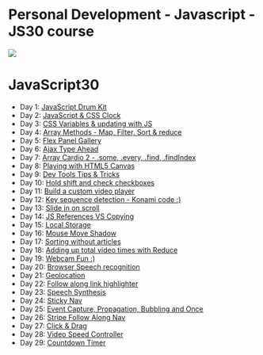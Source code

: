 # Personal Development - Javascript - JS30 course
![](https://javascript30.com/images/JS3-social-share.png)

# JavaScript30

- Day 1: [JavaScript Drum Kit](http://htmlpreview.github.io/?https://github.com/matt-harris/pd-js-js30/blob/master/01%20-%20Javascript%20Drum%20Kit/index.html)
- Day 2: [JavaScript & CSS Clock](http://htmlpreview.github.io/?https://github.com/matt-harris/pd-js-js30/blob/master/02%20-%20JS%20and%20CSS%20Clock/index.html)
- Day 3: [CSS Variables & updating with JS](http://htmlpreview.github.io/?https://github.com/matt-harris/pd-js-js30/blob/master/03%20-%20CSS%20Variables/index.html)
- Day 4: [Array Methods - Map, Filter, Sort & reduce](http://htmlpreview.github.io/?https://github.com/matt-harris/pd-js-js30/blob/master/04%20-%20Array%20Cardio%20Day%201/index.html)
- Day 5: [Flex Panel Gallery](http://htmlpreview.github.io/?https://github.com/matt-harris/pd-js-js30/blob/master/05%20-%20Flex%20Panel%20Gallery/index.html)
- Day 6: [Ajax Type Ahead](http://htmlpreview.github.io/?https://github.com/matt-harris/pd-js-js30/blob/master/06%20-%20Type%20Ahead/index.html)
- Day 7: [Array Cardio 2 - .some, .every, .find, .findIndex](http://htmlpreview.github.io/?https://github.com/matt-harris/pd-js-js30/blob/master/07%20-%20Array%20Cardio%20Day%202/index.html)
- Day 8: [Playing with HTML5 Canvas](http://htmlpreview.github.io/?https://github.com/matt-harris/pd-js-js30/blob/master/08%20-%20Fun%20with%20HTML5%20Canvas/index.html)
- Day 9: [Dev Tools Tips & Tricks](http://htmlpreview.github.io/?https://github.com/matt-harris/pd-js-js30/blob/master/09%20-%20Dev%20Tools%20Domination/index.html)
- Day 10: [Hold shift and check checkboxes](http://htmlpreview.github.io/?https://github.com/matt-harris/pd-js-js30/blob/master/10%20-%20Hold%20Shift%20and%20Check%20Checkboxes/index.html)
- Day 11: [Build a custom video player](http://htmlpreview.github.io/?https://github.com/matt-harris/pd-js-js30/blob/master/11%20-%20Custom%20Video%20Player/index.html)
- Day 12: [Key sequence detection - Konami code :)](http://htmlpreview.github.io/?https://github.com/matt-harris/pd-js-js30/blob/master/12%20-%20Key%20Sequence%20Detection/index.html)
- Day 13: [Slide in on scroll](http://htmlpreview.github.io/?https://github.com/matt-harris/pd-js-js30/blob/master/13%20-%20Slide%20in%20on%20Scroll/index.html)
- Day 14: [JS References VS Copying](http://htmlpreview.github.io/?https://github.com/matt-harris/pd-js-js30/blob/master/14%20-%20JavaScript%20References%20VS%20Copying/index.html)
- Day 15: [Local Storage](http://htmlpreview.github.io/?https://github.com/matt-harris/pd-js-js30/blob/master/15%20-%20LocalStorage/index.html)
- Day 16: [Mouse Move Shadow](http://htmlpreview.github.io/?https://github.com/matt-harris/pd-js-js30/blob/master/16%20-%20Mouse%20Move%20Shadow/index.html)
- Day 17: [Sorting without articles](http://htmlpreview.github.io/?https://github.com/matt-harris/pd-js-js30/blob/master/17%20-%20Sort%20Without%20Articles/index.html)
- Day 18: [Adding up total video times with Reduce](http://htmlpreview.github.io/?https://github.com/matt-harris/pd-js-js30/blob/master/18%20-%20Adding%20Up%20Times%20with%20Reduce/index.html)
- Day 19: [Webcam Fun :)](http://htmlpreview.github.io/?https://github.com/matt-harris/pd-js-js30/blob/master/19%20-%20Webcam%20Fun/index.html)
- Day 20: [Browser Speech recognition](http://htmlpreview.github.io/?https://github.com/matt-harris/pd-js-js30/blob/master/20%20-%20Speech%20Detection/index.html)
- Day 21: [Geolocation](http://htmlpreview.github.io/?https://github.com/matt-harris/pd-js-js30/blob/master/21%20-%20Geolocation/index.html)
- Day 22: [Follow along link highlighter](http://htmlpreview.github.io/?https://github.com/matt-harris/pd-js-js30/blob/master/22%20-%20Follow%20Along%20Link%20Highlighter/index.html)
- Day 23: [Speech Synthesis](http://htmlpreview.github.io/?https://github.com/matt-harris/pd-js-js30/blob/master/23%20-%20Speech%20Synthesis/index.html)
- Day 24: [Sticky Nav](http://htmlpreview.github.io/?https://github.com/matt-harris/pd-js-js30/blob/master/24%20-%20Sticky%20Nav/index.html)
- Day 25: [Event Capture, Propagation, Bubbling and Once](http://htmlpreview.github.io/?https://github.com/matt-harris/pd-js-js30/blob/master/25%20-%20Event%20Capture%2C%20Propagation%2C%20Bubbling%20and%20Once/index.html)
- Day 26: [Stripe Follow Along Nav](http://htmlpreview.github.io/?https://github.com/matt-harris/pd-js-js30/blob/master/26%20-%20Stripe%20Follow%20Along%20Nav/index.html)
- Day 27: [Click & Drag](http://htmlpreview.github.io/?https://github.com/matt-harris/pd-js-js30/blob/master/27%20-%20Click%20and%20Drag/index.html)
- Day 28: [Video Speed Controller](http://htmlpreview.github.io/?https://github.com/matt-harris/pd-js-js30/blob/master/28%20-%20Video%20Speed%20Controller/index.html)
- Day 29: [Countdown Timer](http://htmlpreview.github.io/?https://github.com/matt-harris/pd-js-js30/blob/master/29%20-%20Countdown%20Timer/index.html)